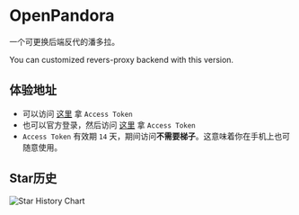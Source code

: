 # OpenPandora

一个可更换后端反代的潘多拉。

You can customized revers-proxy backend with this version. 


## 体验地址
* 可以访问 [这里](http://ai.fakeopen.com/auth) 拿 `Access Token`
* 也可以官方登录，然后访问 [这里](http://chat.openai.com/api/auth/session) 拿 `Access Token`
* `Access Token` 有效期 `14` 天，期间访问**不需要梯子**。这意味着你在手机上也可随意使用。

## Star历史

![Star History Chart](https://api.star-history.com/svg?repos=Axaxxin/openpandora&type=Date)